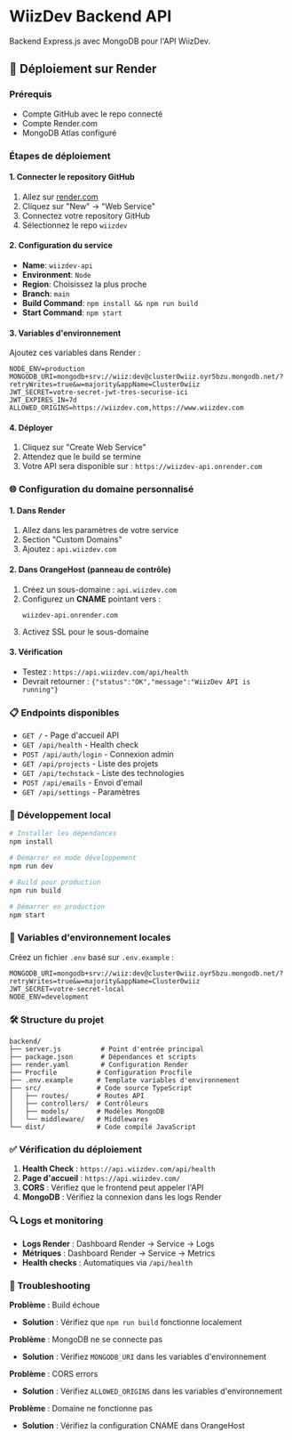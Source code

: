# WiizDev Backend API

Backend Express.js avec MongoDB pour l'API WiizDev.

## 🚀 Déploiement sur Render

### Prérequis
- Compte GitHub avec le repo connecté
- Compte Render.com
- MongoDB Atlas configuré

### Étapes de déploiement

#### 1. Connecter le repository GitHub
1. Allez sur [render.com](https://render.com)
2. Cliquez sur "New" → "Web Service"
3. Connectez votre repository GitHub
4. Sélectionnez le repo `wiizdev`

#### 2. Configuration du service
- **Name**: `wiizdev-api`
- **Environment**: `Node`
- **Region**: Choisissez la plus proche
- **Branch**: `main`
- **Build Command**: `npm install && npm run build`
- **Start Command**: `npm start`

#### 3. Variables d'environnement
Ajoutez ces variables dans Render :

```env
NODE_ENV=production
MONGODB_URI=mongodb+srv://wiiz:dev@cluster0wiiz.oyr5bzu.mongodb.net/?retryWrites=true&w=majority&appName=Cluster0wiiz
JWT_SECRET=votre-secret-jwt-tres-securise-ici
JWT_EXPIRES_IN=7d
ALLOWED_ORIGINS=https://wiizdev.com,https://www.wiizdev.com
```

#### 4. Déployer
1. Cliquez sur "Create Web Service"
2. Attendez que le build se termine
3. Votre API sera disponible sur : `https://wiizdev-api.onrender.com`

### 🌐 Configuration du domaine personnalisé

#### 1. Dans Render
1. Allez dans les paramètres de votre service
2. Section "Custom Domains"
3. Ajoutez : `api.wiizdev.com`

#### 2. Dans OrangeHost (panneau de contrôle)
1. Créez un sous-domaine : `api.wiizdev.com`
2. Configurez un **CNAME** pointant vers :
   ```
   wiizdev-api.onrender.com
   ```
3. Activez SSL pour le sous-domaine

#### 3. Vérification
- Testez : `https://api.wiizdev.com/api/health`
- Devrait retourner : `{"status":"OK","message":"WiizDev API is running"}`

### 📋 Endpoints disponibles

- `GET /` - Page d'accueil API
- `GET /api/health` - Health check
- `POST /api/auth/login` - Connexion admin
- `GET /api/projects` - Liste des projets
- `GET /api/techstack` - Liste des technologies
- `POST /api/emails` - Envoi d'email
- `GET /api/settings` - Paramètres

### 🔧 Développement local

```bash
# Installer les dépendances
npm install

# Démarrer en mode développement
npm run dev

# Build pour production
npm run build

# Démarrer en production
npm start
```

### 📝 Variables d'environnement locales

Créez un fichier `.env` basé sur `.env.example` :

```env
MONGODB_URI=mongodb+srv://wiiz:dev@cluster0wiiz.oyr5bzu.mongodb.net/?retryWrites=true&w=majority&appName=Cluster0wiiz
JWT_SECRET=votre-secret-local
NODE_ENV=development
```

### 🛠️ Structure du projet

```
backend/
├── server.js          # Point d'entrée principal
├── package.json       # Dépendances et scripts
├── render.yaml        # Configuration Render
├── Procfile          # Configuration Procfile
├── .env.example      # Template variables d'environnement
├── src/              # Code source TypeScript
│   ├── routes/       # Routes API
│   ├── controllers/  # Contrôleurs
│   ├── models/       # Modèles MongoDB
│   └── middleware/   # Middlewares
└── dist/             # Code compilé JavaScript
```

### ✅ Vérification du déploiement

1. **Health Check** : `https://api.wiizdev.com/api/health`
2. **Page d'accueil** : `https://api.wiizdev.com/`
3. **CORS** : Vérifiez que le frontend peut appeler l'API
4. **MongoDB** : Vérifiez la connexion dans les logs Render

### 🔍 Logs et monitoring

- **Logs Render** : Dashboard Render → Service → Logs
- **Métriques** : Dashboard Render → Service → Metrics
- **Health checks** : Automatiques via `/api/health`

### 🚨 Troubleshooting

**Problème** : Build échoue
- **Solution** : Vérifiez que `npm run build` fonctionne localement

**Problème** : MongoDB ne se connecte pas
- **Solution** : Vérifiez `MONGODB_URI` dans les variables d'environnement

**Problème** : CORS errors
- **Solution** : Vérifiez `ALLOWED_ORIGINS` dans les variables d'environnement

**Problème** : Domaine ne fonctionne pas
- **Solution** : Vérifiez la configuration CNAME dans OrangeHost 